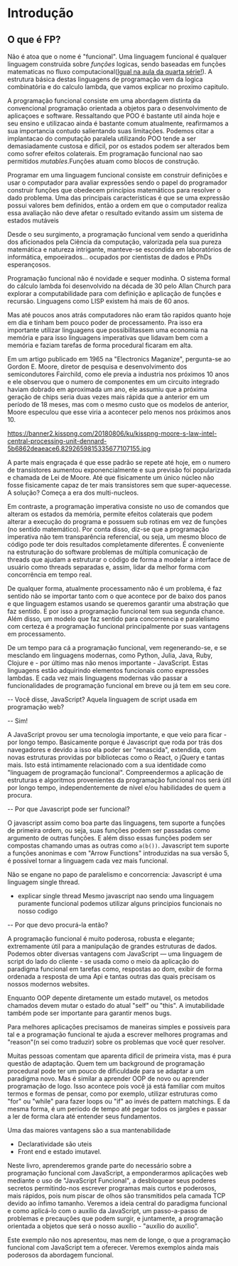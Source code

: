 # Introdução

## O que é FP?

 Não é atoa que o nome é "funcional". Uma linguagem funcional é qualquer linguagem construida sobre *funções* logicas, sendo baseadas em funções matematicas no fluxo computacional([Igual na aula da quarta série!](02-pure-functions/02-pure-functions.md)).
A estrutura básica destas linguagens de programação vem da logica combinatória e do calculo lambda, que vamos explicar no proximo capitulo.

A programação funcional consiste em uma abordagem distinta da convencional programação orientada a objetos para o desenvolvimento de aplicaçoes e software.
Ressaltando que POO é bastante util ainda hoje e seu ensino e utilizacao ainda é  bastante comum atualmente, reafirmamos a sua importancia contudo salientando suas limitações. Podemos citar a implantacao do computação paralela utilizando POO tende a ser demasiadamente custosa e dificil, por os estados podem ser alterados bem como sofrer efeitos colaterais.
Em programação funcional nao sao permitidos _mutables_.Funções atuam como blocos de construção.

Programar em uma linguagem funcional consiste em construir definições e usar o computador para avaliar expressões sendo o papel do programador construir funções que obedecem princípios matemáticos para resolver o dado problema. Uma das principais características é que se uma expressão possui valores bem definidos, então a ordem em que o computador realiza essa avaliação não deve afetar o resultado evitando assim um sistema de estados mutáveis

Desde o seu surgimento, a programação funcional vem sendo a queridinha dos aficionados pela Ciência da computação, valorizada pela sua pureza matemática e natureza intrigante, manteve-se escondida em laboratórios de informática, empoeirados... ocupados por cientistas de dados e PhDs esperançosos.

Programação funcional não é novidade e sequer modinha. O sistema formal do cálculo lambda foi desenvolvido na década de 30 pelo Allan Church para explorar a computabilidade para com definição e aplicação de funções e recursão. Linguagens como LISP existem há mais de 60 anos.

Mas até poucos anos atrás computadores não eram tão rapidos quanto hoje em dia e tinham bem pouco poder de processamento. Pra isso era importante utilizar linguagens que possibilitassem uma economia na memória e para isso linguagens imperativas que lidavam bem com a memória e faziam tarefas de forma procedural ficaram em alta.

Em um artigo publicado em 1965 na "Electronics Maganize", pergunta-se ao Gordon E. Moore, diretor de pesquisa e desenvolvimento dos semicondutores Fairchild, como ele previa a industria nos próximos 10 anos e ele observou que o numero de componentes em um circuito integrado haviam dobrado em aproximada um ano, ele assumiu que a próxima geração de chips seria duas vezes mais rápida que a anterior em um período de 18 meses, mas com o mesmo custo que os modelos de anterior, Moore especulou que esse viria a acontecer pelo menos nos próximos anos 10. 

https://banner2.kisspng.com/20180806/ku/kisspng-moore-s-law-intel-central-processing-unit-dennard-5b6862deaeace6.8292659815335677107155.jpg

A parte mais engraçada é que esse padrão se repete até hoje, em o numero de transistores aumentou exponencialmente e sua previsão foi popularizada e chamada de Lei de Moore. 
Até que fisicamente um único núcleo não fosse fisicamente capaz de ter mais transistores sem que super-aquecesse. A solução? Começa a era dos multi-nucleos.

Em contraste, a programação imperativa consiste no uso de comandos que alteram os estados da memória, permite efeitos colaterais que podem alterar a execução do programa e possuem sub rotinas em vez de funções (no sentido matemático). Por conta disso, diz-se que a programação imperativa não tem transparência referencial, ou seja, um mesmo bloco de código pode ter dois resultados completamente diferentes. É conveniente na estruturação do software problemas de múltipla comunicação de threads que ajudam a estruturar o código de forma a modelar a interface de usuário como threads separadas e, assim, lidar da melhor forma com concorrência em tempo real. 

De qualquer forma, atualmente processamento não é um problema, é faz sentido não se importar tanto com o que acontece por de baixo dos panos e que linguagem estamos usando se queremos garantir uma abstração que faz sentido. E por isso a programação funcional tem sua segunda chance.
Além disso, um modelo que faz sentido para concorrencia e paralelismo com certeza é a programação funcional principalmente por suas vantagens em processamento.

De um tempo para cá a programação funcional, vem regenerando-se, e se mesclando em linguagens modernas, como Python, Julia, Java, Ruby, Clojure e - por último mas não menos importante - JavaScript.
Estas linguagens estão adquirindo elementos funcionais como expressões lambdas. E cada vez mais linguagens modernas vão passar a funcionalidades de programação funcional em breve ou já tem em seu core.

-- Você disse, JavaScript? Aquela linguagem de script usada em programação web?

-- Sim!

A JavaScript provou ser uma tecnologia importante, e que veio para ficar - por longo tempo. Basicamente porque é Javascript que roda por trás dos navegadores e devido a isso ela poder ser "renascida", extendida, com novas estruturas providas por bibliotecas como o React, o jQuery e tantas mais. Isto está intimamente relacionado com a sua identidade como "linguagem de programação funcional". Compreendermos a aplicação de estruturas e algoritmos provenientes da programação funcional nos será útil por longo tempo, independentemente de nível e/ou habilidades de quem a procura.

-- Por que Javascript pode ser funcional?

O javascript assim como boa parte das linguagens, tem suporte a funções de primeira ordem, ou seja, suas funções podem ser passadas como argumento de outras funções. E além disso essas funções podem ser compostas chamando umas as outras como `a(b())`. Javascript tem suporte a funções anonimas e com "Arrow Functions" introduzidas na sua versão 5, é possivel tornar a linguagem cada vez mais funcional.

Não se engane no papo de paralelismo e concorrencia: Javascript é uma linguagem single thread.
- explicar single thread
Mesmo javascript nao sendo uma linguagem puramente funcional podemos utilizar alguns principios funcionais no nosso codigo

-- Por que devo procurá-la então?

A programação funcional é muito poderosa, robusta e elegante; extremamente útil para a manipulação de grandes estruturas de dados. Podemos obter diversas vantagens com JavaScript — uma linguagem de script do lado do cliente - se usada como o meio da aplicação do paradigma funcional em tarefas como, respostas ao dom, exibir de forma ordenada a resposta de uma Api e tantas outras das quais precisam os nossos modernos websites.

Enquanto OOP depente diretamente um estado mutavel, os metodos chamados devem mutar o estado do atual "self" ou "this". A imutabilidade também pode ser importante para garantir menos bugs.

Para melhores aplicações precisamos de maneiras simples e possiveis para tal e a programação funcional te ajuda a escrever melhores programas and "reason"(n sei como traduzir) sobre os problemas que você quer resolver.

Muitas pessoas comentam que aparenta dificil de primeira vista, mas é pura questão de adaptação. Quem tem um background de programação procedural pode ter um pouco de dificuldade para se adaptar a um paradigma novo. Mas é similar a aprender OOP de novo ou aprender programação de logo.
Isso acontece pois você já está familiar com muitos termos e formas de pensar, como por exemplo, utilizar estruturas como "for" ou "while" para fazer loops ou "if" ao invés de pattern matchings. E da mesma forma, é um periodo de tempo até pegar todos os jargões e passar a ler de forma clara até entender seus fundamentos.

Uma das maiores vantagens são a sua mantenabilidade
- Declaratividade são uteis
- Front end e estado imutavel.

Neste livro, aprenderemos grande parte do necessário sobre a programação funcional com JavaScript, a emponderarmos aplicações web mediante o uso de "JavaScript Funcional", a desbloquear seus poderes secretos permitindo-nos escrever programas mais curtos e poderosos, mais rápidos, pois num piscar de olhos são transmitidos pela camada TCP devido ao ínfimo tamanho. Veremos a ideia central do paradigma funcional e como aplicá-lo com o auxílio da JavaScript, um passo-a-passo de problemas e precauções que podem surgir, e juntamente, a programação orientada a objetos que será o nosso auxílio - "auxílio do auxílio".

Este exemplo não nos apresentou, mas nem de longe, o que a programação funcional com JavaScript tem a oferecer. Veremos exemplos ainda mais poderosos da abordagem funcional.